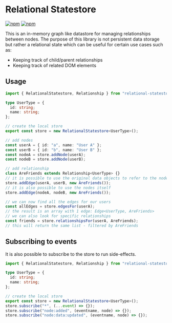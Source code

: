 # Relational Statestore

[![npm](https://img.shields.io/npm/v/relational-statestore)](https://www.npmjs.com/package/relational-statestore) [![npm](https://img.shields.io/npm/l/relational-statestore)](https://www.npmjs.com/package/relational-statestore)

This is an in-memory graph like datastore for managing relationships between nodes.
The purpose of this library is not persistent data storage but rather a relational state which can be useful for certain use cases such as:

- Keeping track of child/parent relationships
- Keeping track of related DOM elements

## Usage

```typescript
import { RelationalStatestore, Relationship } from "relational-statestore";

type UserType = {
  id: string;
  name: string;
};

// create the local store
export const store = new RelationalStatestore<UserType>();

// add nodes
const userA = { id: "a", name: "User A" };
const userB = { id: "b", name: "User B" };
const nodeA = store.addNode(userA);
const nodeB = store.addNode(userB);

// add relationship
class AreFriends extends Relationship<UserType> {}
// it is possible to use the original data objects to refer to the nodes
store.addEdge(userA, userB, new AreFriends());
// it is also possible to use the nodes itself
store.addEdge(nodeA, nodeB, new AreFriends());

// we can now find all the edges for our users
const allEdges = store.edgesFor(userA);
// the result is an array with 1 edge: Edge<UserType, AreFriends>
// we can also look for specific relationships
const friends = store.relationshipsFor(userA, AreFriends);
// this will return the same list - filtered by AreFriends
```

## Subscribing to events

It is also possible to subscribe to the store to run side-effects.

```typescript
import { RelationalStatestore, Relationship } from "relational-statestore";

type UserType = {
  id: string;
  name: string;
};

// create the local store
export const store = new RelationalStatestore<UserType>();
store.subscribe("*", (...event) => {});
store.subscribe("node:added", (eventname, node) => {});
store.subscribe("node:data:updated", (eventname, node) => {});
```
